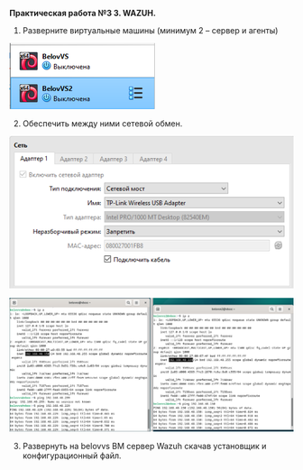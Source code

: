 **Практическая работа №З 3. WAZUH.**

1) Разверните виртуальные машины (минимум 2 – сервер и агенты)

![Image alt](https://github.com/V0vochka/SSSL/blob/main/praktika3/images/1.png)

2) Обеспечить между ними сетевой обмен.

![Image alt](https://github.com/V0vochka/SSSL/blob/main/praktika3/images/2.png)

![Image alt](https://github.com/V0vochka/SSSL/blob/main/praktika3/images/3.png)

3) Развернуть на belovvs ВМ сервер Wazuh скачав установщик и конфигурационный файл.
